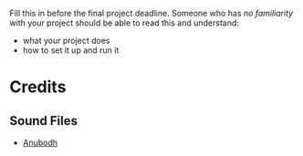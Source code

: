 Fill this in before the final project deadline. Someone who has _no familiarity_ with your project should be able to read this and understand:
* what your project does
* how to set it up and run it

# Credits
## Sound Files
- [Anubodh](https://www.anubodh.com/tanpura.php)
